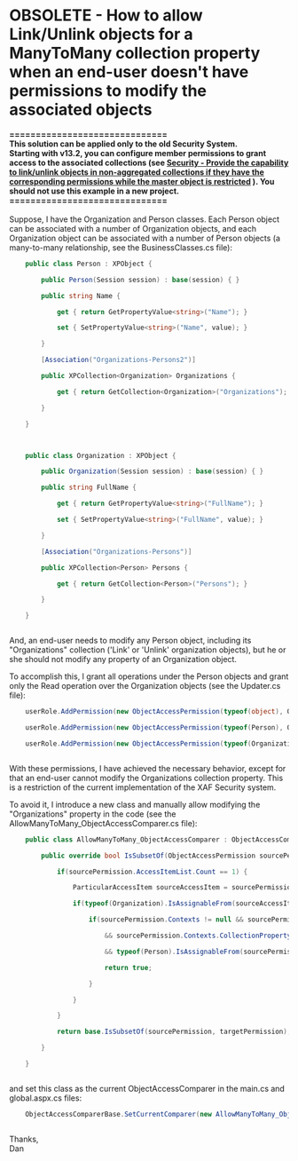 # OBSOLETE - How to allow Link/Unlink objects for a ManyToMany collection property when an end-user doesn't have permissions to modify the associated objects


<p><strong>==============================<br><strong>This solution can be applied only to the old Security System. <br>Starting with v13.2, you can configure member permissions to grant access to the associated collections (see <a href="https://www.devexpress.com/Support/Center/p/S30570">Security - Provide the capability to link/unlink objects in non-aggregated collections if they have the corresponding permissions while the master object is restricted</a> ). You should not use this example in a new project.<br></strong><strong>==============================</strong><br><br></strong>Suppose, I have the Organization and Person classes. Each Person object can be associated with a number of Organization objects, and each Organization object can be associated with a number of Person objects (a many-to-many relationship, see the BusinessClasses.cs file):<strong><br></strong></p>


```cs
	public class Person : XPObject {

		public Person(Session session) : base(session) { }

		public string Name {

			get { return GetPropertyValue<string>("Name"); }

			set { SetPropertyValue<string>("Name", value); }

		}

		[Association("Organizations-Persons2")]

		public XPCollection<Organization> Organizations {

			get { return GetCollection<Organization>("Organizations"); }

		}

	}



	public class Organization : XPObject {

		public Organization(Session session) : base(session) { }

		public string FullName {

			get { return GetPropertyValue<string>("FullName"); }

			set { SetPropertyValue<string>("FullName", value); }

		}

		[Association("Organizations-Persons")]

		public XPCollection<Person> Persons {

			get { return GetCollection<Person>("Persons"); }

		}

	}



```


<p>And, an end-user needs to modify any Person object, including its "Organizations" collection ('Link' or 'Unlink' organization objects), but he or she should not modify any property of an Organization object.</p>
<p>To accomplish this, I grant all operations under the Person objects and grant only the Read operation over the Organization objects (see the Updater.cs file):</p>


```cs
	userRole.AddPermission(new ObjectAccessPermission(typeof(object), ObjectAccess.AllAccess, ObjectAccessModifier.Allow));

	userRole.AddPermission(new ObjectAccessPermission(typeof(Person), ObjectAccess.AllAccess, ObjectAccessModifier.Allow));

	userRole.AddPermission(new ObjectAccessPermission(typeof(Organization), ObjectAccess.ChangeAccess, ObjectAccessModifier.Deny));



```


<p>With these permissions, I have achieved the necessary behavior, except for that an end-user cannot modify the Organizations collection property. This is a restriction of the current implementation of the XAF Security system.</p>
<p>To avoid it, I introduce a new class and manually allow modifying the "Organizations" property in the code (see the AllowManyToMany_ObjectAccessComparer.cs file):</p>


```cs
	public class AllowManyToMany_ObjectAccessComparer : ObjectAccessComparer {

		public override bool IsSubsetOf(ObjectAccessPermission sourcePermission, ObjectAccessPermission targetPermission) {

			if(sourcePermission.AccessItemList.Count == 1) {

				ParticularAccessItem sourceAccessItem = sourcePermission.AccessItemList[0];

				if(typeof(Organization).IsAssignableFrom(sourceAccessItem.ObjectType) && sourceAccessItem.Access == ObjectAccess.Write && sourceAccessItem.Modifier == ObjectAccessModifier.Allow) {

					if(sourcePermission.Contexts != null && sourcePermission.Contexts.CollectionPropertyContext != null

						&& sourcePermission.Contexts.CollectionPropertyContext.CollectionPropertyName == "Organizations"

						&& typeof(Person).IsAssignableFrom(sourcePermission.Contexts.CollectionPropertyContext.MasterObjectType)) {

						return true;

					}

				}

			}

			return base.IsSubsetOf(sourcePermission, targetPermission);

		}

	}



```


<p>and set this class as the current ObjectAccessComparer in the main.cs and global.aspx.cs files:</p>


```cs
	ObjectAccessComparerBase.SetCurrentComparer(new AllowManyToMany_ObjectAccessComparer ());



```


<p>Thanks,<br> Dan</p>

<br/>


